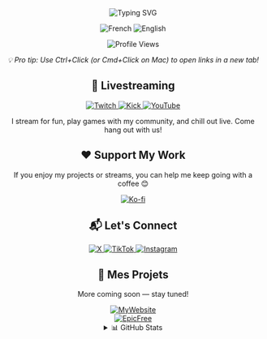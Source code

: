 <div align="center">
  <img src="https://readme-typing-svg.herokuapp.com?font=Fira+Code&size=32&duration=3000&pause=1000&color=6A5ACD&center=true&vCenter=true&width=600&lines=Salut+👋+I'm+Apo!;French+Streamer;Hobbyist+Developer;Ko-fi+lover" alt="Typing SVG" />

  <p align="center">
    <img src="https://img.shields.io/badge/🇫🇷_French-Native-blue?style=for-the-badge&labelColor=1a1b27" alt="French" />
    <img src="https://img.shields.io/badge/🇬🇧_English-Learning-blue?style=for-the-badge&labelColor=1a1b27" alt="English" />
  </p>

  <div align="center">
    <img src="https://komarev.com/ghpvc/?username=apolololo&style=for-the-badge&color=6A5ACD" alt="Profile Views" />
  </div>

  <p><em>💡 Pro tip: Use Ctrl+Click (or Cmd+Click on Mac) to open links in a new tab!</em></p>
</div>

<div align="center">
  <h2>🎥 Livestreaming</h2>

  <a href="https://www.twitch.tv/tryh_apo" onclick="window.open(this.href, '_blank'); return false;">
    <img src="https://img.shields.io/badge/Twitch-9146FF?style=for-the-badge&logo=twitch&logoColor=white" alt="Twitch" />
  </a>
  <a href="https://kick.com/tryh-apo" onclick="window.open(this.href, '_blank'); return false;">
    <img src="https://img.shields.io/badge/Kick-53FC18?style=for-the-badge&logo=kick&logoColor=white" alt="Kick" />
  </a>
  <a href="https://www.youtube.com/@tryhapo" onclick="window.open(this.href, '_blank'); return false;">
    <img src="https://img.shields.io/badge/YouTube-FF0000?style=for-the-badge&logo=youtube&logoColor=white" alt="YouTube" />
  </a>
</div>

<p align="center">I stream for fun, play games with my community, and chill out live. Come hang out with us!</p>

<div align="center">
  <h2>❤️ Support My Work</h2>
  <p>If you enjoy my projects or streams, you can help me keep going with a coffee 😊</p>

  <a href="https://ko-fi.com/apo__" onclick="window.open(this.href, '_blank'); return false;">
    <img src="https://img.shields.io/badge/Buy%20Me%20a%20Coffee-FF5E5B?style=for-the-badge&logo=ko-fi&logoColor=white" alt="Ko-fi" />
  </a>
</div>

<div align="center">
  <h2>📬 Let's Connect</h2>

  <a href="https://x.com/apoftn1" onclick="window.open(this.href, '_blank'); return false;">
    <img src="https://img.shields.io/badge/X-000000?style=for-the-badge&logo=x&logoColor=white" alt="X" />
  </a>
  <a href="https://www.tiktok.com/@apo_ban" onclick="window.open(this.href, '_blank'); return false;">
    <img src="https://img.shields.io/badge/TikTok-000000?style=for-the-badge&logo=tiktok&logoColor=white" alt="TikTok" />
  </a>
  <a href="https://instagram.com/tryh_apo" onclick="window.open(this.href, '_blank'); return false;">
    <img src="https://img.shields.io/badge/Instagram-E4405F?style=for-the-badge&logo=instagram&logoColor=white" alt="Instagram" />
  </a>
</div>

<div align="center">
  <h2>📌 Mes Projets</h2>
  <p>More coming soon — stay tuned!</p>

  <a href="https://apolinks.netlify.app" onclick="window.open(this.href, '_blank'); return false;">
    <img src="https://img.shields.io/badge/🌐_MyWebsite-Personal_website-6A5ACD?style=for-the-badge" alt="MyWebsite" />
  </a><br>
  <a href="https://github.com/apolololo/EpicFree" onclick="window.open(this.href, '_blank'); return false;">
    <img src="https://img.shields.io/badge/🧩_BrowserExtension-EpicFree-6A5ACD?style=for-the-badge" alt="EpicFree" />
  </a>
</div>

<div align="center">
  <details>
    <summary>📊 GitHub Stats</summary>
    <img src="https://github-readme-stats.vercel.app/api?username=apolololo&show_icons=true&theme=tokyonight&hide_border=true&border_radius=10" alt="GitHub Stats" height="150" />
    <img src="https://github-readme-streak-stats.herokuapp.com/?user=apolololo&theme=tokyonight&hide_border=true&border_radius=10" alt="GitHub Streak" height="150" />
  </details>
</div>
